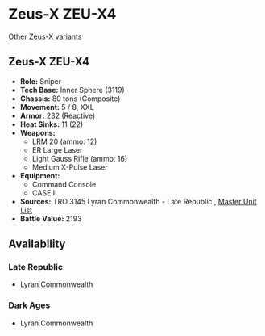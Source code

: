# Zeus-X ZEU-X4 

[Other Zeus-X variants](../zeus-x.md) 

## Zeus-X ZEU-X4 

- **Role:** Sniper 
- **Tech Base:** Inner Sphere (3119) 
- **Chassis:** 80 tons (Composite) 
- **Movement:** 5 / 8, XXL 
- **Armor:** 232 (Reactive) 
- **Heat Sinks:** 11 (22) 
- **Weapons:** 
  - LRM 20 (ammo: 12) 
  - ER Large Laser 
  - Light Gauss Rifle (ammo: 16) 
  - Medium X-Pulse Laser 
- **Equipment:** 
  - Command Console 
  - CASE II 
- **Sources:** TRO 3145 Lyran Commonwealth - Late Republic , [Master Unit List](http://masterunitlist.info/Unit/Details/6630/zeus-x-zeu-x4) 
- **Battle Value:** 2193 

## Availability 

### Late Republic 

- Lyran Commonwealth 

### Dark Ages 

- Lyran Commonwealth 

